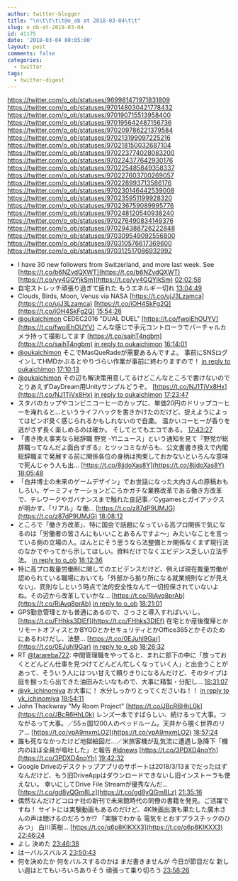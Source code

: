 ```yaml
---
author: twitter-blogger
title: "\n\t\t\t\t@o_ob at 2018-03-04\t\t"
slug: o_ob-at-2018-03-04
id: 41175
date: '2018-03-04 00:05:00'
layout: post
comments: false
categories:
  - twitter
tags:
  - twitter-digest
---
```


https://twitter.com/o_ob/statuses/969981471971831809 https://twitter.com/o_ob/statuses/970148030421778432 https://twitter.com/o_ob/statuses/970190715513958400 https://twitter.com/o_ob/statuses/970195642487156736 https://twitter.com/o_ob/statuses/970209786221379584 https://twitter.com/o_ob/statuses/970213199097225216 https://twitter.com/o_ob/statuses/970218150032687104 https://twitter.com/o_ob/statuses/970223774028083200 https://twitter.com/o_ob/statuses/970224377642930176 https://twitter.com/o_ob/statuses/970225485849358337 https://twitter.com/o_ob/statuses/970227603700269057 https://twitter.com/o_ob/statuses/970228993713586176 https://twitter.com/o_ob/statuses/970230146442539008 https://twitter.com/o_ob/statuses/970235951199928320 https://twitter.com/o_ob/statuses/970236759089995776 https://twitter.com/o_ob/statuses/970248120540938240 https://twitter.com/o_ob/statuses/970276490834149376 https://twitter.com/o_ob/statuses/970294388726222848 https://twitter.com/o_ob/statuses/970309549092556800 https://twitter.com/o_ob/statuses/970310576617369600 https://twitter.com/o_ob/statuses/970312517086932992  

*   I have 30 new followers from Switzerland, and more last week. See [https://t.co/b6NZvdQXWT](https://t.co/b6NZvdQXWT) [https://t.co/yy4GQYjkSm](https://t.co/yy4GQYjkSm) [02:02:58](https://twitter.com/o_ob/statuses/969981471971831809)
*   自宅ストレッチ頑張り過ぎて疲れた もうエネルギー切れ [13:04:49](https://twitter.com/o_ob/statuses/970148030421778432)
*   Clouds, Birds, Moon, Venus via NASA [https://t.co/ujJ3Lzamca](https://t.co/ujJ3Lzamca) [https://t.co/iOH4SkFg2Q](https://t.co/iOH4SkFg2Q) [15:54:26](https://twitter.com/o_ob/statuses/970190715513958400)
*   [@oukaichimon](https://twitter.com/oukaichimon) CEDEC2016 "DUAL DUEL" [https://t.co/fwoiEhOUYV](https://t.co/fwoiEhOUYV) こんな感じで手元コントローラでバーチャルカメラ持って撮影してます [https://t.co/saihT4ngbm](https://t.co/saihT4ngbm) [in reply to oukaichimon](https://twitter.com/oukaichimon/statuses/970191758272286720) [16:14:01](https://twitter.com/o_ob/statuses/970195642487156736)
*   [@oukaichimon](https://twitter.com/oukaichimon) そこでMasQueRadeが需要あるんですよ。 事前にSNSログインしてHMDかぶるとやりづらい作業が事前に終わりますので！ [in reply to oukaichimon](https://twitter.com/oukaichimon/statuses/970204816516329473) [17:10:13](https://twitter.com/o_ob/statuses/970209786221379584)
*   [@oukaichimon](https://twitter.com/oukaichimon) その辺も解決策用意してるけどこんなところで書けないのでとりあえずDayDream用Unityサンプルどうぞ。 [https://t.co/NJ1TjVx8Hx](https://t.co/NJ1TjVx8Hx) [in reply to oukaichimon](https://twitter.com/oukaichimon/statuses/970210196747255808) [17:23:47](https://twitter.com/o_ob/statuses/970213199097225216)
*   スタバのカップやコンビニコーヒーのカップに、単価20円のドリップコーヒーを淹れると…というライフハックを書きかけたのだけど、捉えようによってはビンボ臭く感じられるかもしれないので自粛。 温かいコーヒーが香りを逃がさず長く楽しめるのは確か。 そしてとてもエコである。 [17:43:27](https://twitter.com/o_ob/statuses/970218150032687104)
*   「書き換え事実なら総辞職 野党 -Y!ニュース」という通知を見て『野党が総辞職ってなんだよ面白すぎる』とツッコミながらも、公文書書き換えで内閣総辞職まで発展する前に関係各位の身柄は拘束しておかないといろんな意味で死んじゃう人も出… [https://t.co/8jjdoXas8Y](https://t.co/8jjdoXas8Y) [18:05:48](https://twitter.com/o_ob/statuses/970223774028083200)
*   「白井博士の未来のゲームデザイン」でお世話になった大内さんの原稿おもしろい。ゲーミフィケーションどころかガチな業務改革である働き方改革で、テレワークやガバナンスまで触れた良記事／Cygamesとガイアックスが明かす、「リアル」な働… [https://t.co/z87dP9UMJG](https://t.co/z87dP9UMJG) [18:08:12](https://twitter.com/o_ob/statuses/970224377642930176)
*   ところで「働き方改革」、特に国会で話題になっている高プロ関係で気になるのは「労働者の皆さんにもいいことあるんですよ～」みたいなことを言っている側の立場の人。ほんとにそう思うなら法整備とか関係なくまず現行法のなかでやってから示してほしい。資料だけでなくエビデンス乏しい立法手法。 [in reply to o_ob](https://twitter.com/o_ob/statuses/970224377642930176) [18:12:36](https://twitter.com/o_ob/statuses/970225485849358337)
*   特に高プロ裁量労働制に関してのエビデンスだけど、例えば現在裁量労働が認められている職場においても「外部から拠り所になる就業規則などが見えない」、罰則なしという時点で法的安全性なんて一切担保されていないよね。その辺から改革していかな… [https://t.co/RiAvq8prAb](https://t.co/RiAvq8prAb) [in reply to o_ob](https://twitter.com/o_ob/statuses/970225485849358337) [18:21:01](https://twitter.com/o_ob/statuses/970227603700269057)
*   GPS勤怠管理とかも普通にあるので、さっさと導入すればいいし。 [https://t.co/FHhks3DlEf](https://t.co/FHhks3DlEf) 在宅とか産後復帰とかリモートオフィスとかBYODとかセキュリティとかOffice365とかそのためにあるわけだし、法整… [https://t.co/0EJuhl9Gar](https://t.co/0EJuhl9Gar) [in reply to o_ob](https://twitter.com/o_ob/statuses/970227603700269057) [18:26:32](https://twitter.com/o_ob/statuses/970228993713586176)
*   RT [@tarareba722](https://twitter.com/tarareba722): 中間管理職をやってると、まれに部下の中に「放っておくとどんどん仕事を見つけてどんどん忙しくなっていく人」と出会うことがあって、そういう人にはつい甘えて頼りきりになるんだけど、そのタイプは庭を掘ったら出てきた油田みたいなもので、大事に精製・分配し… [18:31:07](https://twitter.com/o_ob/statuses/970230146442539008)
*   [@yk_ichinomiya](https://twitter.com/yk_ichinomiya) お大事に！ 水分しっかりとってくださいね！！ [in reply to yk_ichinomiya](https://twitter.com/yk_ichinomiya/statuses/970230085348245506) [18:54:11](https://twitter.com/o_ob/statuses/970235951199928320)
*   John Thackwray "My Room Project" [https://t.co/JBcR6HhL0k](https://t.co/JBcR6HhL0k) レンズ一本ですばらしい、続けるって大事。つながるって大事。／55ヵ国1200人のベッドルーム。天井から覗く世界のリア… [https://t.co/vpA9mxmLO2](https://t.co/vpA9mxmLO2) [18:57:24](https://twitter.com/o_ob/statuses/970236759089995776)
*   誰も死ななかったけど地獄絵図だ…／米旅客機が乱気流に遭遇し急降下「機内のほぼ全員が嘔吐した」と報告 [#ldnews](https://twitter.com/search?q=%23ldnews&src=hash) [https://t.co/3PDXD4nqYh](https://t.co/3PDXD4nqYh) [19:42:32](https://twitter.com/o_ob/statuses/970248120540938240)
*   Google Driveのデスクトップアプリのサポートは2018/3/13までだったはずなんだけど、もう旧DriveAppはダウンロードできないし旧インストーラも使えない。 幸いにしてDrive File Streamが優秀なんだ… [https://t.co/gd8yQGm8Lz](https://t.co/gd8yQGm8Lz) [21:35:16](https://twitter.com/o_ob/statuses/970276490834149376)
*   偶然なんだけどコロナ社の新刊で未来館時代の同僚の書籍を発見。ご活躍ですね！ サイトには実験動画もあるのだけど、4K映画出演も果たした廣木さんの声は聴けるのだろうか⁉︎ 「実験でわかる 電気をとおすプラスチックのひみつ」 白川英樹… [https://t.co/q6p8KIKXX3](https://t.co/q6p8KIKXX3) [22:46:24](https://twitter.com/o_ob/statuses/970294388726222848)
*   よし 決めた [23:46:38](https://twitter.com/o_ob/statuses/970309549092556800)
*   はーバルスバルス [23:50:43](https://twitter.com/o_ob/statuses/970310576617369600)
*   何を決めたか 何をバルスするのかは まだ書きませんが 今日が節目だな 新しい週はとてもいろいろありそう 頑張って乗り切ろう [23:58:26](https://twitter.com/o_ob/statuses/970312517086932992)